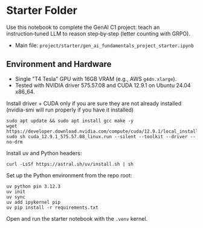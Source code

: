 # Starter Folder

Use this notebook to complete the GenAI C1 project: teach an instruction‑tuned LLM to reason step‑by‑step (letter counting with GRPO).

- Main file: `project/starter/gen_ai_fundamentals_project_starter.ipynb`

## Environment and Hardware

- Single "T4 Tesla" GPU with 16GB VRAM (e.g., AWS `g4dn.xlarge`).
- Tested with NVIDIA driver 575.57.08 and CUDA 12.9.1 on Ubuntu 24.04 x86_64.

Install driver + CUDA only if you are sure they are not already installed (nvidia-smi will run properly if you have it installed)
```
sudo apt update && sudo apt install gcc make -y
wget https://developer.download.nvidia.com/compute/cuda/12.9.1/local_installers/cuda_12.9.1_575.57.08_linux.run
sudo sh cuda_12.9.1_575.57.08_linux.run --silent --toolkit --driver --no-drm
```

Install uv and Python headers:
```
curl -LsSf https://astral.sh/uv/install.sh | sh
```

Set up the Python environment from the repo root:
```
uv python pin 3.12.3
uv init
uv sync
uv add ipykernel pip
uv pip install -r requirements.txt
```

Open and run the starter notebook with the `.venv` kernel.
